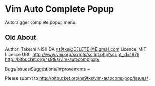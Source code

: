 # Vim Auto Complete Popup

Auto trigger complete popup menu.

## Old About

Author:  Takeshi NISHIDA <ns9tks@DELETE-ME.gmail.com>
Licence: MIT Licence
URL:     http://www.vim.org/scripts/script.php?script_id=1879
         http://bitbucket.org/ns9tks/vim-autocomplpop/

Bugs/Issues/Suggestions/Improvements ~

Please submit to http://bitbucket.org/ns9tks/vim-autocomplpop/issues/ .
